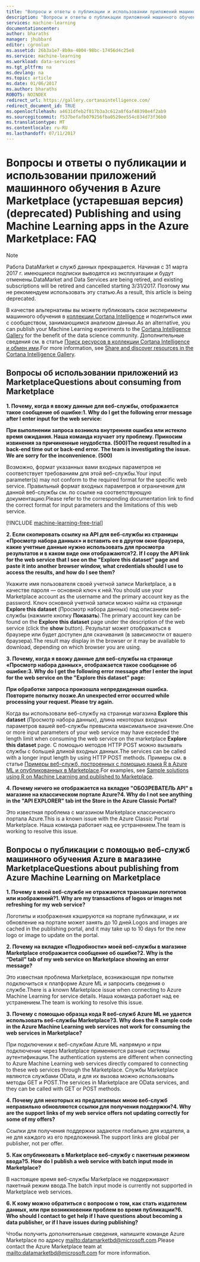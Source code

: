 ```yaml
---
title: "Вопросы и ответы о публикации и использовании приложений машинного обучения в Azure Marketplace (устаревшая версия) | Документация Майкрософт"
description: "Вопросы и ответы о публикации приложений машинного обучения в Azure Marketplace (устаревшая версия)."
services: machine-learning
documentationcenter: 
author: bharaths
manager: jhubbard
editor: cgronlun
ms.assetid: 26b3a1e7-8b9a-4004-98bc-17456d4c25e8
ms.service: machine-learning
ms.workload: data-services
ms.tgt_pltfrm: na
ms.devlang: na
ms.topic: article
ms.date: 01/06/2017
ms.author: bharaths
ROBOTS: NOINDEX
redirect_url: https://gallery.cortanaintelligence.com/
redirect_document_id: TRUE
ms.openlocfilehash: a4631dfeb2f817b3a3c612a8f6af48398e4f2ab9
ms.sourcegitcommit: f537befafb079256fba0529ee554c034d73f36b0
ms.translationtype: MT
ms.contentlocale: ru-RU
ms.lasthandoff: 07/11/2017
---
```

# <a name="deprecated-publishing-and-using-machine-learning-apps-in-the-azure-marketplace-faq"></a><span data-ttu-id="100a5-103">Вопросы и ответы о публикации и использовании приложений машинного обучения в Azure Marketplace (устаревшая версия)</span><span class="sxs-lookup"><span data-stu-id="100a5-103">(deprecated) Publishing and using Machine Learning apps in the Azure Marketplace: FAQ</span></span>

> [!NOTE]
> <span data-ttu-id="100a5-104">Работа DataMarket и служб данных прекращается. Начиная с 31 марта 2017 г. имеющиеся подписки выводятся из эксплуатации и будут отменены.</span><span class="sxs-lookup"><span data-stu-id="100a5-104">DataMarket and Data Services are being retired, and existing subscriptions will be retired and cancelled starting 3/31/2017.</span></span> <span data-ttu-id="100a5-105">Поэтому мы не рекомендуем использовать эту статью.</span><span class="sxs-lookup"><span data-stu-id="100a5-105">As a result, this article is being deprecated.</span></span> 
> 
> <span data-ttu-id="100a5-106">В качестве альтернативы вы можете публиковать свои эксперименты машинного обучения в [коллекции Cortana Intelligence](https://gallery.cortanaintelligence.com/) и поделиться ими с сообществом, занимающимся анализом данных.</span><span class="sxs-lookup"><span data-stu-id="100a5-106">As an alternative, you can publish your Machine Learning experiments to the [Cortana Intelligence Gallery](https://gallery.cortanaintelligence.com/) for the benefit of the data science community.</span></span> <span data-ttu-id="100a5-107">Дополнительные сведения см. в статье [Поиск ресурсов в коллекции Cortana Intelligence и обмен ими](https://docs.microsoft.com/en-us/azure/machine-learning/machine-learning-gallery-how-to-use-contribute-publish).</span><span class="sxs-lookup"><span data-stu-id="100a5-107">For more information, see [Share and discover resources in the Cortana Intelligence Gallery](https://docs.microsoft.com/en-us/azure/machine-learning/machine-learning-gallery-how-to-use-contribute-publish).</span></span>


## <a name="questions-about-consuming-from-marketplace"></a><span data-ttu-id="100a5-108">Вопросы об использовании приложений из Marketplace</span><span class="sxs-lookup"><span data-stu-id="100a5-108">Questions about consuming from Marketplace</span></span>
<span data-ttu-id="100a5-109">**1. Почему, когда я ввожу данные для веб-службы, отображается такое сообщение об ошибке:**</span><span class="sxs-lookup"><span data-stu-id="100a5-109">**1. Why do I get the following error message after I enter input for the web service:**</span></span>

<span data-ttu-id="100a5-110">**При выполнении запроса возникла внутренняя ошибка или истекло время ожидания. Наша команда изучает эту проблему. Приносим извинения за причиненные неудобства. (500)**</span><span class="sxs-lookup"><span data-stu-id="100a5-110">**The request resulted in a back-end time out or back-end error. The team is investigating the issue. We are sorry for the inconvenience. (500)**</span></span>

<span data-ttu-id="100a5-111">Возможно, формат указанных вами входных параметров не соответствует требованиям для этой веб-службы.</span><span class="sxs-lookup"><span data-stu-id="100a5-111">Your input parameter(s) may not conform to the required format for the specific web service.</span></span> <span data-ttu-id="100a5-112">Правильный формат входных параметров и ограничения для данной веб-службы см. по ссылке на соответствующую документацию.</span><span class="sxs-lookup"><span data-stu-id="100a5-112">Please refer to the corresponding documentation link to find the correct format for input parameters and the limitations of this web service.</span></span>

[!INCLUDE [machine-learning-free-trial](../../includes/machine-learning-free-trial.md)]

<span data-ttu-id="100a5-113">**2. Если скопировать ссылку на API для веб-службы из страницы «Просмотр набора данных» и вставить ее в другом окне браузера, какие учетные данные нужно использовать для просмотра результатов и в каком виде они отображаются?**</span><span class="sxs-lookup"><span data-stu-id="100a5-113">**2. If I copy the API link for the web service that I see on the "Explore this dataset" page and paste it into another browser window, what credentials should I use to access the results, and how do I see them?**</span></span>

<span data-ttu-id="100a5-114">Укажите имя пользователя своей учетной записи Marketplace, а в качестве пароля — основной ключ к ней.</span><span class="sxs-lookup"><span data-stu-id="100a5-114">You should use your Marketplace account as the username and the primary account key as the password.</span></span> <span data-ttu-id="100a5-115">Ключ основной учетной записи можно найти на странице **Explore this dataset** (Просмотр набора данных) под описанием веб-службы (нажмите кнопку **Показать**).</span><span class="sxs-lookup"><span data-stu-id="100a5-115">The primary account key can be found on the **Explore this dataset** page under the description of the web service (click the **show** button).</span></span> <span data-ttu-id="100a5-116">Результат может отображаться в браузере или будет доступен для скачивания (в зависимости от вашего браузера).</span><span class="sxs-lookup"><span data-stu-id="100a5-116">The result may display in the browser or it may be available to  download, depending on which browser you are using.</span></span>

<span data-ttu-id="100a5-117">**3. Почему, когда я ввожу данные для веб-службы на странице «Просмотр набора данных», отображается такое сообщение об ошибке:**</span><span class="sxs-lookup"><span data-stu-id="100a5-117">**3. Why do I get the following error message after I enter the input for the web service on the "Explore this dataset" page:**</span></span> 

<span data-ttu-id="100a5-118">**При обработке запроса произошла непредвиденная ошибка. Повторите попытку позже.**</span><span class="sxs-lookup"><span data-stu-id="100a5-118">**An unexpected error occurred while processing your request. Please try again.**</span></span>

<span data-ttu-id="100a5-119">Когда вы использовали веб-службу на странице магазина **Explore this dataset** (Просмотр набора данных), длина некоторых входных параметров вашей веб-службы превысила максимальное значение.</span><span class="sxs-lookup"><span data-stu-id="100a5-119">One or more input parameters of your web service may have exceeded the length limit when consuming the web service on the marketplace **Explore this dataset** page.</span></span> <span data-ttu-id="100a5-120">С помощью методов HTTP POST можно вызывать службы с большей длиной входных данных.</span><span class="sxs-lookup"><span data-stu-id="100a5-120">The services can be called with a longer input length by using HTTP POST methods.</span></span> <span data-ttu-id="100a5-121">Примеры см. в статье [Примеры веб-служб, построенных с помощью языка R в Azure ML и опубликованных в Marketplace](machine-learning-r-csharp-web-service-examples.md).</span><span class="sxs-lookup"><span data-stu-id="100a5-121">For examples, see [Sample solutions using R on Machine Learning and published to Marketplace](machine-learning-r-csharp-web-service-examples.md).</span></span>

<span data-ttu-id="100a5-122">**4. Почему ничего не отображается на вкладке "ОБОЗРЕВАТЕЛЬ API" в магазине на классическом портале Azure?**</span><span class="sxs-lookup"><span data-stu-id="100a5-122">**4. Why do I not see anything in the "API EXPLORER" tab int the Store in the Azure Classic Portal?**</span></span> 

<span data-ttu-id="100a5-123">Это известная проблема с магазином Marketplace классического портала Azure.</span><span class="sxs-lookup"><span data-stu-id="100a5-123">This is a known issue with the Azure Classic Portal Marketplace.</span></span> <span data-ttu-id="100a5-124">Наша команда работает над ее устранением.</span><span class="sxs-lookup"><span data-stu-id="100a5-124">The team is working to resolve this issue.</span></span> 

## <a name="questions-about-publishing-from-azure-machine-learning-on-marketplace"></a><span data-ttu-id="100a5-125">Вопросы о публикации с помощью веб-служб машинного обучения Azure в магазине Marketplace</span><span class="sxs-lookup"><span data-stu-id="100a5-125">Questions about publishing from Azure Machine Learning on Marketplace</span></span>
<span data-ttu-id="100a5-126">**1. Почему в моей веб-службе не отражаются транзакции логотипов или изображений?**</span><span class="sxs-lookup"><span data-stu-id="100a5-126">**1. Why are my transactions of logos or images not refreshing for my web service?**</span></span> 

<span data-ttu-id="100a5-127">Логотипы и изображения кэшируются на портале публикации, и их обновление на портале может занять до 10 дней.</span><span class="sxs-lookup"><span data-stu-id="100a5-127">Logos and images are cached in the publishing portal, and it may take up to 10 days for the new logo or image to update on the portal.</span></span>

<span data-ttu-id="100a5-128">**2. Почему на вкладке «Подробности» моей веб-службы в магазине Marketplace отображается сообщение об ошибке?**</span><span class="sxs-lookup"><span data-stu-id="100a5-128">**2. Why is the “Detail" tab of my web service on Marketplace showing an error message?**</span></span>

<span data-ttu-id="100a5-129">Это известная проблема Marketplace, возникающая при попытке подключиться к платформе Azure ML и запросить сведения о службе.</span><span class="sxs-lookup"><span data-stu-id="100a5-129">There is a known Marketplace issue when connecting to Azure Machine Learning for service details.</span></span> <span data-ttu-id="100a5-130">Наша команда работает над ее устранением.</span><span class="sxs-lookup"><span data-stu-id="100a5-130">The team is working to resolve this issue.</span></span>

<span data-ttu-id="100a5-131">**3. Почему с помощью образца кода R веб-служб Azure ML не удается использовать веб-службы Marketplace?**</span><span class="sxs-lookup"><span data-stu-id="100a5-131">**3. Why does the R sample code in the Azure Machine Learning web services not work for consuming the web services in Marketplace?**</span></span>

<span data-ttu-id="100a5-132">При подключении к веб-службам Azure ML напрямую и при подключении через Marketplace применяются разные системы аутентификации.</span><span class="sxs-lookup"><span data-stu-id="100a5-132">The authentication systems are different when connecting to Azure Machine Learning web services directly compared to connecting to these web services through the Marketplace.</span></span> <span data-ttu-id="100a5-133">Службы Marketplace являются службами OData, и для их вызова можно использовать методы GET и POST.</span><span class="sxs-lookup"><span data-stu-id="100a5-133">The services in Marketplace are OData services, and they can be called with GET or POST methods.</span></span> 

<span data-ttu-id="100a5-134">**4. Почему для некоторых из предлагаемых мною веб-служб неправильно обновляются ссылки для получения поддержки?**</span><span class="sxs-lookup"><span data-stu-id="100a5-134">**4. Why are the support links of my web service offers not updating correctly for some of my offers?**</span></span>

<span data-ttu-id="100a5-135">Ссылки для получения поддержки задаются глобально для издателя, а не для каждого из его предложений.</span><span class="sxs-lookup"><span data-stu-id="100a5-135">The support links are global per publisher, not per offer.</span></span> 

<span data-ttu-id="100a5-136">**5. Как опубликовать в Marketplace веб-службу с пакетным режимом ввода?**</span><span class="sxs-lookup"><span data-stu-id="100a5-136">**5. How do I publish a web service with batch input mode in Marketplace?**</span></span>

<span data-ttu-id="100a5-137">В настоящее время веб-службы Marketplace не поддерживают пакетный режим ввода.</span><span class="sxs-lookup"><span data-stu-id="100a5-137">The batch input mode is currently not supported in Marketplace web services.</span></span>

<span data-ttu-id="100a5-138">**6. К кому можно обратиться с вопросом о том, как стать издателем данных, или при возникновении проблем во время публикации?**</span><span class="sxs-lookup"><span data-stu-id="100a5-138">**6. Who should I contact to get help if I have questions about becoming a data publisher, or if I have issues during publishing?**</span></span>

<span data-ttu-id="100a5-139">Чтобы получить дополнительные сведения, напишите команде Azure Marketplace по адресу <mailto:datamarketbd@microsoft.com>.</span><span class="sxs-lookup"><span data-stu-id="100a5-139">Please contact the Azure Marketplace team at <mailto:datamarketbd@microsoft.com> for more information.</span></span>

